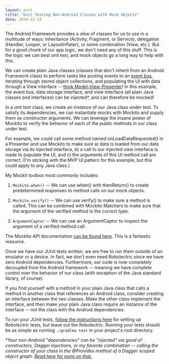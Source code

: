```yaml
---
layout: post
title: "Unit Testing Non-Android Classes with Mock Objects"
date: 2014-12-15
---
```

The Android Framework provides a slew of classes for us to use in a multitude of ways: inheritance (Activity, Fragment, or Service), delegation (Handler, Looper, or LayoutInflater), or some combination (View, etc.). But for a good chunk of our app logic, we don't need any of this stuff. This is the logic we can best unit test, and mock objects go a long way to help with this.

We can create plain Java classes (classes that don't inherit from an Android Framework class) to perform tasks like posting events to an [event bus](http://square.github.io/otto/), iterating through stored object collections, and populating the UI with data through a View interface -- [think Model-View-Presenter](http://mattlogan.me/decoupling-the-presenter)! In this example, the event bus, data storage interface, and view interface (all plain Java classes and interfaces) can be injected*, and can therefore be mocked!

In a unit test class, we create an instance of our Java class under test. To satisfy its dependencies, we can instantiate mocks with Mockito and supply them as constructor arguments. We can leverage the insane power of Mockito to verify the behavior of each of the public methods in our class under test.

For example, we could call some method named onLoadDataRequested() in a Presenter and use Mockito to make sure a) data is loaded from our data storage via its injected interface, b) a call to our injected view interface is made to populate the UI, and c) the arguments of this UI method call are correct. (I'm sticking with the MVP UI pattern for this example, but this could apply to any Java class.)

My Mockit toolbox most commonly includes:

1. `Mockito.when()` -- We can use when() with thenReturn() to create predetermined responses to method calls on our mock objects.

2. `Mockito.verify()` -- We can use verify() to make sure a method is called. This can be combined with Mockito Matchers to make sure that the argument of the verified method is the correct type.

3. `ArgumentCaptor` -- We can use an ArgumentCaptor to inspect the argument of a verified method call.

The Mockito API documentation [can be found here](http://docs.mockito.googlecode.com/hg/org/mockito/Mockito.html). This is a fantastic resource.

Once we have our JUnit tests written, we are free to run them outside of an emulator or a device. In fact, we don't even need Robolectric since we have zero Android dependencies. Furthermore, our code is now completely decoupled from the Android framework -- meaning we have complete control over the behavior of our class (with exception of the Java standard library, of course).

If you find yourself with a method in your plain Java class that calls a method in another class that references an Android class, consider creating an interface between the two classes. Make the other class implement the interface, and then make your plain Java class require an instance of the interface -- not the class with the Android dependencies.

To run your JUnit tests, [follow the instructions here](http://blog.blundell-apps.com/android-gradle-app-with-robolectric-junit-tests/) for setting up Robolectric tests, but leave out the Robolectric. Running your tests should be as simple as running `./gradlew test` in your project's root directory.

**Your non-Android "dependencies" can be "injected" via good ol' constructors, Dagger injections, or my favorite combination -- calling the constructor of your class in the @Provides method of a Dagger scoped object graph. [Read here for more on that.](http://antonioleiva.com/dagger-3/)*